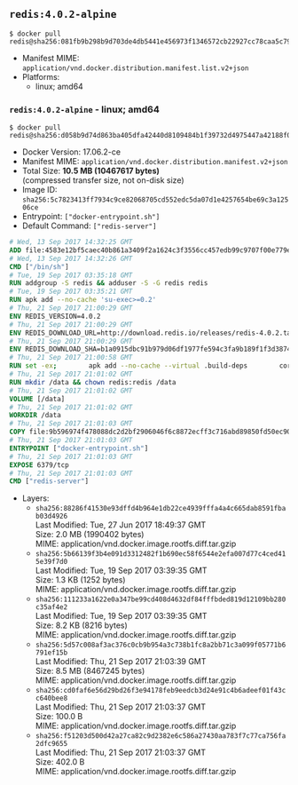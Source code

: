 ## `redis:4.0.2-alpine`

```console
$ docker pull redis@sha256:081fb9b298b9d703de4db5441e456973f1346572cb22927cc78caa5c7964b5b7
```

-	Manifest MIME: `application/vnd.docker.distribution.manifest.list.v2+json`
-	Platforms:
	-	linux; amd64

### `redis:4.0.2-alpine` - linux; amd64

```console
$ docker pull redis@sha256:d058b9d74d863ba405dfa42440d8109484b1f39732d4975447a42188f09ac077
```

-	Docker Version: 17.06.2-ce
-	Manifest MIME: `application/vnd.docker.distribution.manifest.v2+json`
-	Total Size: **10.5 MB (10467617 bytes)**  
	(compressed transfer size, not on-disk size)
-	Image ID: `sha256:5c7823413ff7934c9ce82068705cd552edc5da07d1e4257654be69c3a12506ce`
-	Entrypoint: `["docker-entrypoint.sh"]`
-	Default Command: `["redis-server"]`

```dockerfile
# Wed, 13 Sep 2017 14:32:25 GMT
ADD file:4583e12bf5caec40b861a3409f2a1624c3f3556cc457edb99c9707f00e779e45 in / 
# Wed, 13 Sep 2017 14:32:26 GMT
CMD ["/bin/sh"]
# Tue, 19 Sep 2017 03:35:18 GMT
RUN addgroup -S redis && adduser -S -G redis redis
# Tue, 19 Sep 2017 03:35:21 GMT
RUN apk add --no-cache 'su-exec>=0.2'
# Thu, 21 Sep 2017 21:00:29 GMT
ENV REDIS_VERSION=4.0.2
# Thu, 21 Sep 2017 21:00:29 GMT
ENV REDIS_DOWNLOAD_URL=http://download.redis.io/releases/redis-4.0.2.tar.gz
# Thu, 21 Sep 2017 21:00:29 GMT
ENV REDIS_DOWNLOAD_SHA=b1a0915dbc91b979d06df1977fe594c3fa9b189f1f3d38743a2948c9f7634813
# Thu, 21 Sep 2017 21:00:58 GMT
RUN set -ex; 		apk add --no-cache --virtual .build-deps 		coreutils 		gcc 		linux-headers 		make 		musl-dev 	; 		wget -O redis.tar.gz "$REDIS_DOWNLOAD_URL"; 	echo "$REDIS_DOWNLOAD_SHA *redis.tar.gz" | sha256sum -c -; 	mkdir -p /usr/src/redis; 	tar -xzf redis.tar.gz -C /usr/src/redis --strip-components=1; 	rm redis.tar.gz; 		grep -q '^#define CONFIG_DEFAULT_PROTECTED_MODE 1$' /usr/src/redis/src/server.h; 	sed -ri 's!^(#define CONFIG_DEFAULT_PROTECTED_MODE) 1$!\1 0!' /usr/src/redis/src/server.h; 	grep -q '^#define CONFIG_DEFAULT_PROTECTED_MODE 0$' /usr/src/redis/src/server.h; 		make -C /usr/src/redis -j "$(nproc)"; 	make -C /usr/src/redis install; 		rm -r /usr/src/redis; 		apk del .build-deps
# Thu, 21 Sep 2017 21:01:02 GMT
RUN mkdir /data && chown redis:redis /data
# Thu, 21 Sep 2017 21:01:02 GMT
VOLUME [/data]
# Thu, 21 Sep 2017 21:01:02 GMT
WORKDIR /data
# Thu, 21 Sep 2017 21:01:03 GMT
COPY file:9b596974f478088dc2d2bf2906046f6c8872ecff3c716abd89850fd50ec90c47 in /usr/local/bin/ 
# Thu, 21 Sep 2017 21:01:03 GMT
ENTRYPOINT ["docker-entrypoint.sh"]
# Thu, 21 Sep 2017 21:01:03 GMT
EXPOSE 6379/tcp
# Thu, 21 Sep 2017 21:01:03 GMT
CMD ["redis-server"]
```

-	Layers:
	-	`sha256:88286f41530e93dffd4b964e1db22ce4939fffa4a4c665dab8591fbab03d4926`  
		Last Modified: Tue, 27 Jun 2017 18:49:37 GMT  
		Size: 2.0 MB (1990402 bytes)  
		MIME: application/vnd.docker.image.rootfs.diff.tar.gzip
	-	`sha256:5b66139f3b4e091d3312482f1b690ec58f6544e2efa007d77c4ced415e39f7d0`  
		Last Modified: Tue, 19 Sep 2017 03:39:35 GMT  
		Size: 1.3 KB (1252 bytes)  
		MIME: application/vnd.docker.image.rootfs.diff.tar.gzip
	-	`sha256:111233a1622e0a347be99cd408d4632df84fffbded819d12109bb280c35af4e2`  
		Last Modified: Tue, 19 Sep 2017 03:39:35 GMT  
		Size: 8.2 KB (8216 bytes)  
		MIME: application/vnd.docker.image.rootfs.diff.tar.gzip
	-	`sha256:5d57c008af3ac376c0cb9b954a3c738b1fc8a2bb71c3a099f05771b6791ef15b`  
		Last Modified: Thu, 21 Sep 2017 21:03:39 GMT  
		Size: 8.5 MB (8467245 bytes)  
		MIME: application/vnd.docker.image.rootfs.diff.tar.gzip
	-	`sha256:cd0faf6e56d29bd26f3e94178feb9eedcb3d24e91c4b6adeef01f43cc640bee8`  
		Last Modified: Thu, 21 Sep 2017 21:03:37 GMT  
		Size: 100.0 B  
		MIME: application/vnd.docker.image.rootfs.diff.tar.gzip
	-	`sha256:f51203d500d42a27ca82c9d2382e6c586a27430aa783f7c77ca756fa2dfc9655`  
		Last Modified: Thu, 21 Sep 2017 21:03:37 GMT  
		Size: 402.0 B  
		MIME: application/vnd.docker.image.rootfs.diff.tar.gzip
